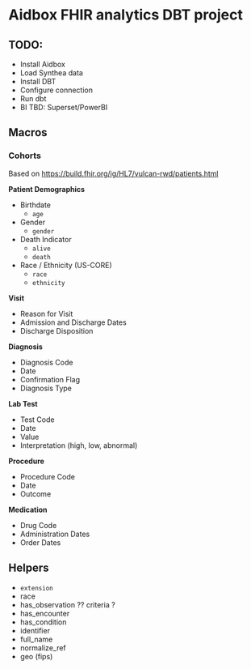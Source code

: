 # Aidbox FHIR analytics DBT project


## TODO:
- Install Aidbox
- Load Synthea data
- Install DBT
- Configure connection
- Run dbt
- BI TBD: Superset/PowerBI 


## Macros

### Cohorts

Based on https://build.fhir.org/ig/HL7/vulcan-rwd/patients.html

__Patient Demographics__
- Birthdate
  - `age`
- Gender
  - `gender`
- Death Indicator
  - `alive`
  - `death`
- Race / Ethnicity (US-CORE)
  - `race`
  - `ethnicity`

__Visit__
- Reason for Visit
- Admission and Discharge Dates
- Discharge Disposition

__Diagnosis__
- Diagnosis Code
- Date
- Confirmation Flag
- Diagnosis Type

__Lab Test__
- Test Code
- Date
- Value
- Interpretation (high, low, abnormal)

__Procedure__
- Procedure Code
- Date
- Outcome

__Medication__
- Drug Code
- Administration Dates
- Order Dates

## Helpers
- `extension`
- race
- has_observation ?? criteria ?
- has_encounter
- has_condition
- identifier
- full_name
- normalize_ref 
- geo (fips)
